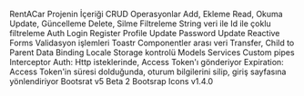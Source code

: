 RentACar
Projenin İçeriği
CRUD Operasyonlar
Add, Ekleme
Read, Okuma
Update, Güncelleme
Delete, Silme
Filtreleme
String veri ile
Id ile çoklu filtreleme
Auth
Login
Register
Profile Update
Password Update
Reactive Forms
Validasyon işlemleri
Toastr
Componentler arası veri Transfer, Child to Parent Data Binding
Locale Storage kontrolü
Models
Services
Custom pipes
Interceptor
Auth: Http isteklerinde, Access Token'ı gönderiyor
Expiration: Access Token'in süresi dolduğunda, oturum bilgilerini silip, giriş sayfasına yönlendiriyor
Bootsrat v5 Beta 2
Bootsrap Icons v1.4.0
